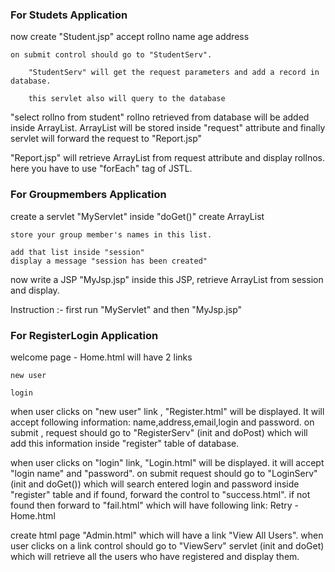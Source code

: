 ### For Studets Application


now create "Student.jsp"
	accept
		rollno
		name
		age
		address

	on submit control should go to "StudentServ".

		"StudentServ" will get the request parameters and add a record in database.

		this servlet also will query to the database
"select rollno from student" 
rollno retrieved from database will be added inside ArrayList.
ArrayList will be stored inside "request" attribute and finally servlet will forward the request to "Report.jsp"

"Report.jsp" will retrieve ArrayList from request attribute and display rollnos. here you have to use "forEach" tag of JSTL.


### For Groupmembers Application

create a servlet "MyServlet"
	inside "doGet()" create ArrayList<String>

	store your group member's names in this list.

	add that list inside "session"
	display a message "session has been created"

now write a JSP "MyJsp.jsp"
	inside this JSP, retrieve ArrayList from session and display.

Instruction :- first run "MyServlet" and then "MyJsp.jsp"


### For RegisterLogin Application

welcome page - Home.html will have 2 links
	
	new user

	login


when user clicks on "new user" link , "Register.html" will be displayed. It will accept following information:
name,address,email,login and password.
on submit , request should go to "RegisterServ" (init and doPost) which will add this information inside "register" table of database.

when user clicks on "login" link, "Login.html" will be displayed. it will accept "login name" and "password".
on submit request should go to "LoginServ" (init and doGet()) which will search entered login and password inside "register" table and if found, forward the control to "success.html".  if not found then forward to "fail.html" which will have following link:
	Retry - Home.html

create html page "Admin.html" which will have a link "View All Users". when user clicks on a link control should go to "ViewServ" servlet (init and doGet) which will retrieve all the users who have registered and display them.


